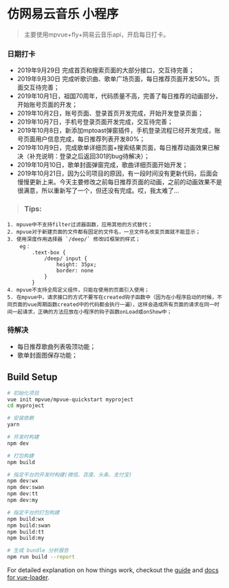# 仿网易云音乐 小程序

> 主要使用mpvue+fly+网易云音乐api，开启每日打卡。

### 日期打卡
- 2019年9月29日 完成首页和搜索页面的大部分接口，交互待完善；
- 2019年9月30日 完成听歌识曲、歌单广场页面，每日推荐页面开发50%。页面交互待完善；
- 2019年10月1日，祖国70周年，代码质量不高，完善了每日推荐的动画部分，开始账号页面的开发；
- 2019年10月2日，账号页面、登录首页开发完成，开始开发登录页面；
- 2019年10月7日，手机号登录页面开发完成，交互待完善；
- 2019年10月8日，新添加mptoast弹窗插件，手机登录流程已经开发完成，账号页面用户信息完成，每日推荐列表开发80%；
- 2019年10月9日，完成歌单详细页面+搜索结果页面，每日推荐动画效果已解决（补充说明：登录之后返回301的bug待解决）；
- 2019年10月10日，歌单封面弹窗完成，歌曲详细页面开始开发；
- 2019年10月21日，因为公司项目的原因，有一段时间没有更新代码，后面会慢慢更新上来。今天主要修改之前每日推荐页面的动画，之前的动画效果不是很满意，所以重新写了一个，但还没有完成。哎，我太难了...

> ### Tips:
    1. mpuve中不支持filter过滤器函数，应用其他的方式替代；
    2. mpvue对于新建页面的文件都有固定的文件名，一旦文件名改变页面就不能显示；
    3. 使用深度作用选择器 `/deep/` 修改UI框架的样式；
        eg：
            .text-box {
                /deep/ input {
                    height: 35px;
                    border: none
                }
            } 
    4. mpvue不支持全局定义组件，只能在使用的页面引入使用；
    5. 在mpvue中，请求接口的方式不要写在created钩子函数中（因为在小程序启动的时候，不同页面的vue周期函数created中的代码都会执行一遍），这样会造成所有页面的请求在同一时间一起请求，正确的方法应放在小程序的钩子函数onLoad或onShow中；

### 待解决
- 每日推荐歌曲列表吸顶功能；
- 歌单封面图保存功能；



## Build Setup

``` bash
# 初始化项目
vue init mpvue/mpvue-quickstart myproject
cd myproject

# 安装依赖
yarn

# 开发时构建
npm dev

# 打包构建
npm build

# 指定平台的开发时构建(微信、百度、头条、支付宝)
npm dev:wx
npm dev:swan
npm dev:tt
npm dev:my

# 指定平台的打包构建
npm build:wx
npm build:swan
npm build:tt
npm build:my

# 生成 bundle 分析报告
npm run build --report
```

For detailed explanation on how things work, checkout the [guide](http://vuejs-templates.github.io/webpack/) and [docs for vue-loader](http://vuejs.github.io/vue-loader).
